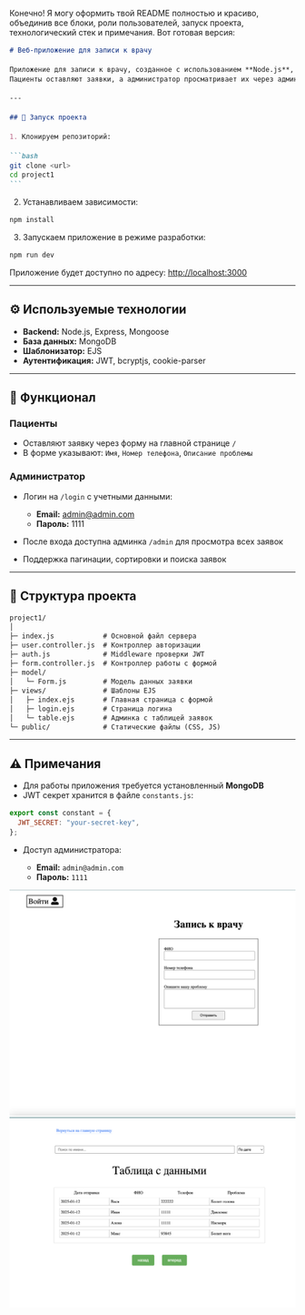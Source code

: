 Конечно! Я могу оформить твой README полностью и красиво, объединив все блоки, роли пользователей, запуск проекта, технологический стек и примечания. Вот готовая версия:

````markdown
# Веб-приложение для записи к врачу

Приложение для записи к врачу, созданное с использованием **Node.js**, **Express** и **MongoDB**.  
Пациенты оставляют заявки, а администратор просматривает их через админку.

---

## 🚀 Запуск проекта

1. Клонируем репозиторий:

```bash
git clone <url>
cd project1
```
````

2. Устанавливаем зависимости:

```bash
npm install
```

3. Запускаем приложение в режиме разработки:

```bash
npm run dev
```

Приложение будет доступно по адресу: [http://localhost:3000](http://localhost:3000)

---

## ⚙️ Используемые технологии

- **Backend:** Node.js, Express, Mongoose
- **База данных:** MongoDB
- **Шаблонизатор:** EJS
- **Аутентификация:** JWT, bcryptjs, cookie-parser

---

## 📝 Функционал

### Пациенты

- Оставляют заявку через форму на главной странице `/`
- В форме указывают: `Имя`, `Номер телефона`, `Описание проблемы`

### Администратор

- Логин на `/login` с учетными данными:

  - **Email:** [admin@admin.com](mailto:admin@admin.com)
  - **Пароль:** 1111

- После входа доступна админка `/admin` для просмотра всех заявок
- Поддержка пагинации, сортировки и поиска заявок

---

## 📂 Структура проекта

```
project1/
│
├─ index.js            # Основной файл сервера
├─ user.controller.js  # Контроллер авторизации
├─ auth.js             # Middleware проверки JWT
├─ form.controller.js  # Контроллер работы с формой
├─ model/
│   └─ Form.js         # Модель данных заявки
├─ views/              # Шаблоны EJS
│   ├─ index.ejs       # Главная страница с формой
│   ├─ login.ejs       # Страница логина
│   └─ table.ejs       # Админка с таблицей заявок
└─ public/             # Статические файлы (CSS, JS)
```

---

## ⚠️ Примечания

- Для работы приложения требуется установленный **MongoDB**
- JWT секрет хранится в файле `constants.js`:

```js
export const constant = {
  JWT_SECRET: "your-secret-key",
};
```

- Доступ администратора:

  - **Email:** `admin@admin.com`
  - **Пароль:** `1111`

![main-page](image/img2.png)
![main-page](image/img3.png)
